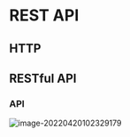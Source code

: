 # REST API 

## HTTP





## RESTful API

### API

![image-20220420102329179](C:\Users\hans\AppData\Roaming\Typora\typora-user-images\image-20220420102329179.png)